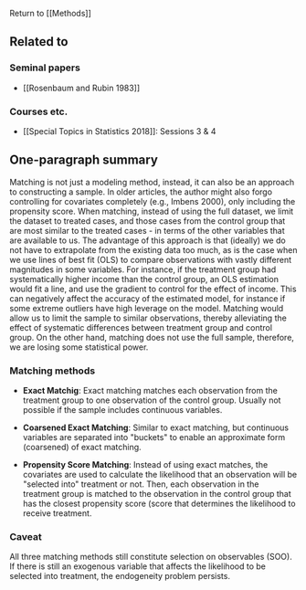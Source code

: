 Return to [[Methods]]

## Related to

### Seminal papers
* [[Rosenbaum and Rubin 1983]]

### Courses etc.
* [[Special Topics in Statistics 2018]]: Sessions 3 & 4

## One-paragraph summary
Matching is not just a modeling method, instead, it can also be an approach to constructing a sample. In older articles, the author might also forgo controlling for covariates completely (e.g., Imbens 2000), only including the propensity score. When matching, instead of using the full dataset, we limit the dataset to treated cases, and those cases from the control group that are most similar to the treated cases - in terms of the other variables that are available to us. The advantage of this approach is that (ideally) we do not have to extrapolate from the existing data too much, as is the case when we use lines of best fit (OLS) to compare observations with vastly different magnitudes in some variables. For instance, if the treatment group had systematically higher income than the control group, an OLS estimation would fit a line, and use the gradient to control for the effect of income. This can negatively affect the accuracy of the estimated model, for instance if some extreme outliers have high leverage on the model. Matching would allow us to limit the sample to similar observations, thereby alleviating the effect of systematic differences between treatment group and control group. On the other hand, matching does not use the full sample, therefore, we are losing some statistical power.

### Matching methods
* **Exact Matchig**: Exact matching matches each observation from the treatment group to one observation of the control group. Usually not possible if the sample includes continuous variables.

* **Coarsened Exact Matching**: Similar to exact matching, but continuous variables are separated into "buckets" to enable an approximate form (coarsened) of exact matching.

* **Propensity Score Matching**: Instead of using exact matches, the covariates are used to calculate the likelihood that an observation will be "selected into" treatment or not. Then, each observation in the treatment group is matched to the observation in the control group that has the closest propensity score (score that determines the likelihood to receive treatment.

### Caveat
All three matching methods still constitute selection on observables (SOO). If there is still an exogenous variable that affects the likelihood to be selected into treatment, the endogeneity problem persists.